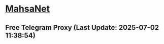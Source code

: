 
# [MahsaNet](https://t.me/mahsa_net)
## Free Telegram Proxy (Last Update: 2025-07-02 11:38:54)

    